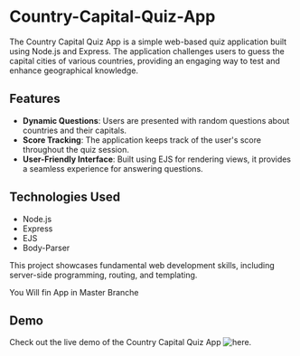 # Country-Capital-Quiz-App
The Country Capital Quiz App is a simple web-based quiz application built using Node.js and Express. The application challenges users to guess the capital cities of various countries, providing an engaging way to test and enhance geographical knowledge.

## Features
- **Dynamic Questions**: Users are presented with random questions about countries and their capitals.
- **Score Tracking**: The application keeps track of the user's score throughout the quiz session.
- **User-Friendly Interface**: Built using EJS for rendering views, it provides a seamless experience for answering questions.

## Technologies Used
- Node.js
- Express
- EJS
- Body-Parser

This project showcases fundamental web development skills, including server-side programming, routing, and templating.

You Will fin App in Master Branche 

## Demo

Check out the live demo of the Country Capital Quiz App ![here](https://country-capital-quiz-app-1.onrender.com).


